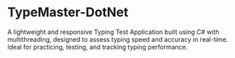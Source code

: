 # TypeMaster-DotNet
A lightweight and responsive Typing Test Application built using C# with multithreading, designed to assess typing speed and accuracy in real-time. Ideal for practicing, testing, and tracking typing performance.
